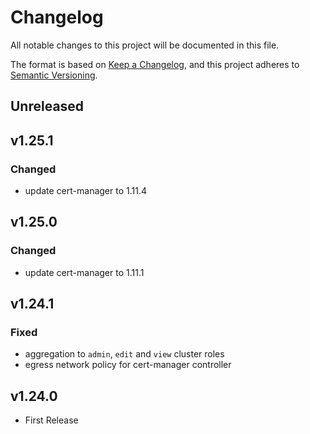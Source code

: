 # Changelog

All notable changes to this project will be documented in this file.

The format is based on [Keep a Changelog](https://keepachangelog.com/en/1.0.0/),
and this project adheres to [Semantic Versioning](https://semver.org/spec/v2.0.0.html).

## Unreleased

## v1.25.1

### Changed

- update cert-manager to 1.11.4

## v1.25.0

### Changed

- update cert-manager to 1.11.1

## v1.24.1

### Fixed

- aggregation to `admin`, `edit` and `view` cluster roles
- egress network policy for cert-manager controller

## v1.24.0

- First Release
